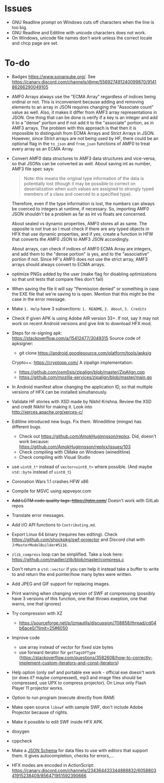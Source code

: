 # Issues

- GNU Readline prompt on Windows cuts off characters when the line is too big.
- GNU Readline and Editline with unicode characters does not work.
- On Windows, unicode file names don't work unless the correct locale and chcp page are set.

# To-do

- Badges https://www.sonarqube.org/. See https://canary.discord.com/channels/@me/556927491240099870/914186266290049105
  
- AMF0 Arrays always use the "ECMA Array" regardless of indices being ordinal or not. This is inconvenient because adding and removing elements to an array in JSON requires changing the "Associate count" value as well. Also, it makes it differ from AMF3 array representations in JSON. One thing that can be done is verify if a key is an integer and add it to a "dense" portion and if not add it to the "associate" portion, as in AMF3 arrays. The problem with this approach is that then it is impossible to distinguish from ECMA Arrays and Strict Arrays in JSON. However, since Strict arrays are not being used by HF, there could be an optional flag in the `to_json` and `from_json` functions of AMF0 to treat every array as an ECMA Array.
  
- Convert AMF0 data structures to AMF3 data structures and vice-versa, so that JSONs can be converted as well.
  About saving int as number, AMF3 file spec says:

    > Note: this means the original type information of the data is potentially lost (though it 
    > may be possible to correct on deserialization when such values are assigned to strongly 
    > typed members of a class and coerced to a specified type). 

  Therefore, even if the type information is lost, the numbers can always be coerced to integers at runtime, if necessary. So, importing AMF0 JSON shouldn't be a problem as far as int vs floats are concerned.
  
  About sealed vs dynamic properties, AMF0 stores all  as same. The opposite is not true so I must check if there are any typed objects in HFX that use dynamic properties, and if yes, create a function in HFW that converts the AMF0 JSON to AMF3 JSON accordingly.

  About arrays, can check if indices of AMF0 ECMA Array are integers, and add them to the "dense portion" is yes, and to the "associative" portion if not. Since HF's AMF0 does not use the strict array, AMF3 arrays should always convert to ECMA arrays.
  
- optimize PNGs added by the user (make flag for disabling optimizations so that unit tests that compare files don't fail)

- When saving the file it will say "Permission denied" or something in case the EXE file that we're saving to is open. Mention that this might be the case in the error message.

- Make `1. Help` have 3 subsections: `1. README`, `2. About`, `3. Credits`

- Check if given APK is using Adobe AIR version 33+. If not, say it may not work on recent Android versions and give link to download HFX mod.

- Steps for re-signing apk: https://stackoverflow.com/a/15412477/3049315
  Source code of apksigner:
    - git clone https://android.googlesource.com/platform/tools/apksig

  Crypto++: https://cryptopp.com/
  A zipalign implementation:     
    - https://github.com/osm0sis/zipalign/blob/master/ZipAlign.cpp
    - https://github.com/mozilla-services/zipalign/blob/master/main.go
- In Android manifest allow changing the application ID, so that multiple versions of HFX can be installed simultanously.
- Validate HF stories with XSD made by Nikhil Krishna. Review the XSD and credit Nikhil for making it. Look into http://xerces.apache.org/xerces-c/
- Editline introduced new bugs. Fix them. Wineditline (mingw) has different bugs.
    - Check out https://github.com/AmokHuginnsson/replxx. Did, doesn't work because: https://github.com/AmokHuginnsson/replxx/issues/103
    - Check compiling with CMake on Windows (wineditline)
    - Check compiling with Visual Studio
    
- use `uint8_t*` instead of `vector<uint8_t>` where possible. (And maybe `std::byte` instead of `uint8_t`)

- Coronation Wars 1.1 crashes HFW x86

- Compile for MSVC using appveyor.com

- ~~Add LGTM code quality tags: https://lgtm.com/~~ Doesn't work with GitLab repos

- Translate error messages.

- Add I/O API functions to `Contributing.md`.

- Export Linux 64 binary (requires hex editing). Check <https://github.com/shockpkg/swf-projector> and Discord chat with `JrMasterModelBuilder#5116`.

- `zlib_compress` loop can be simplified. Take a look here: <https://github.com/madler/zlib/blob/master/compress.c>

- Don't return a `std::vector` if you can help it instead take a buffer to write to and return the end pointer/how many bytes were written.

- Add JPEG and GIF support for replacing images.

- Print warning when changing version of SWF at compressing (possibly have 3 versions of this function, one that throws exeption, one that warns, one that ignores)

- Try compression with XZ
    - <https://sourceforge.net/p/lzmautils/discussion/708858/thread/cd04b6ace0/?limit=25#6050>
    
- Improve code
    - use array instead of vector for fixed size bytes
    - use forward iterator for `getTagsOfType` (<https://stackoverflow.com/questions/3582608/how-to-correctly-implement-custom-iterators-and-const-iterators>)
    
- Help option (only swf and portable exe work - official exe doesn't work (or does it? maybe compressed), mp3 and image files should be compressed, use UPX to compress projector). On Linux only Flash Player 11 projector works.

- Option to run program (execute directly from RAM)

- Make open source `libswf` with sample SWF, don't include Adobe Projector because of rights.

- Make it possible to edit SWF inside HFX APK.

- doxygen

- cppcheck

- Make a [JSON Schema](https://json-schema.org/) for data files to use with editors that support them. It gives autocompletion, checks for errors,...

- HFX modes are encoded in ActionScript: https://canary.discord.com/channels/234364433344888832/605880341915238409/856471951592390666